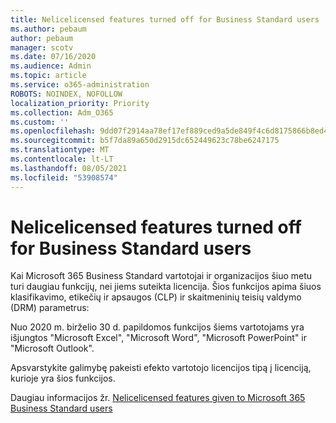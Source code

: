 ```yaml
---
title: Nelicelicensed features turned off for Business Standard users
ms.author: pebaum
author: pebaum
manager: scotv
ms.date: 07/16/2020
ms.audience: Admin
ms.topic: article
ms.service: o365-administration
ROBOTS: NOINDEX, NOFOLLOW
localization_priority: Priority
ms.collection: Adm_O365
ms.custom: ''
ms.openlocfilehash: 9dd07f2914aa78ef17ef889ced9a5de849f4c6d8175866b8ed4a41cbd28b9510
ms.sourcegitcommit: b5f7da89a650d2915dc652449623c78be6247175
ms.translationtype: MT
ms.contentlocale: lt-LT
ms.lasthandoff: 08/05/2021
ms.locfileid: "53908574"
---
```

# <a name="unlicensed-features-turned-off-for-business-standard-users"></a>Nelicelicensed features turned off for Business Standard users

Kai Microsoft 365 Business Standard vartotojai ir organizacijos šiuo metu turi daugiau funkcijų, nei jiems suteikta licencija. Šios funkcijos apima šiuos klasifikavimo, etikečių ir apsaugos (CLP) ir skaitmeninių teisių valdymo (DRM) parametrus:
    
Nuo 2020 m. birželio 30 d. papildomos funkcijos šiems vartotojams yra išjungtos "Microsoft Excel", "Microsoft Word", "Microsoft PowerPoint" ir "Microsoft Outlook".

Apsvarstykite galimybę pakeisti efekto vartotojo licencijos tipą į licenciją, kurioje yra šios funkcijos. 

Daugiau informacijos žr. [Nelicelicensed features given to Microsoft 365 Business Standard users](https://support.microsoft.com/help/4568654/extra-features-to-be-turned-off-for-microsoft-365-business-standard?preview)
